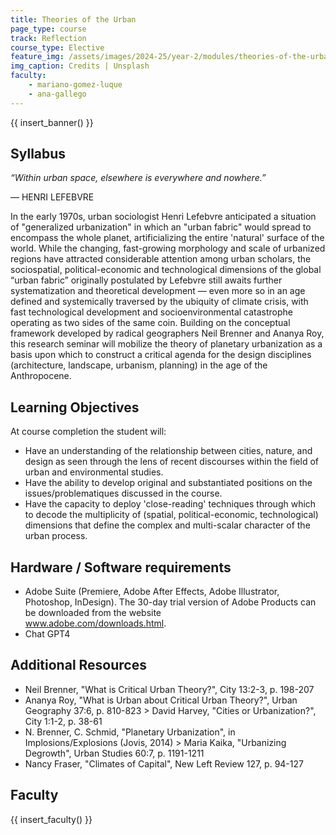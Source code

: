 ```yaml
---
title: Theories of the Urban
page_type: course
track: Reflection
course_type: Elective
feature_img: /assets/images/2024-25/year-2/modules/theories-of-the-urban.png
img_caption: Credits | Unsplash 
faculty:
    - mariano-gomez-luque
    - ana-gallego
---
```


{{ insert_banner() }}

## Syllabus

*“Within urban space, elsewhere is everywhere and nowhere.”*

— HENRI LEFEBVRE

In the early 1970s, urban sociologist Henri Lefebvre anticipated a situation of "generalized  urbanization" in which an "urban fabric" would spread to encompass the whole planet, artificializing  the entire 'natural' surface of the world. While the changing, fast-growing morphology and scale of  urbanized regions have attracted considerable attention among urban scholars, the sociospatial,  political-economic and technological dimensions of the global “urban fabric” originally postulated by  Lefebvre still awaits further systematization and theoretical development — even more so in an age  defined and systemically traversed by the ubiquity of climate crisis, with fast technological  development and socioenvironmental catastrophe operating as two sides of the same coin. Building  on the conceptual framework developed by radical geographers Neil Brenner and Ananya Roy, this  research seminar will mobilize the theory of planetary urbanization as a basis upon which to  construct a critical agenda for the design disciplines (architecture, landscape, urbanism, planning) in  the age of the Anthropocene.

## Learning Objectives

At course completion the student will:

- Have an understanding of the relationship between cities, nature, and design as seen through the  lens of recent discourses within the field of urban and environmental studies.
- Have the ability to develop original and substantiated positions on the issues/problematiques  discussed in the course.
- Have the capacity to deploy 'close-reading' techniques through which to decode the multiplicity of  (spatial, political-economic, technological) dimensions that define the complex and multi-scalar  character of the urban process.

## Hardware / Software requirements

- Adobe Suite (Premiere, Adobe After Effects, Adobe Illustrator, Photoshop, InDesign). The 30-day  trial version of Adobe Products can be downloaded from the website  
www.adobe.com/downloads.html. 
- Chat GPT4

## Additional Resources

- Neil Brenner, "What is Critical Urban Theory?", City 13:2-3, p. 198-207 
- Ananya Roy, "What is Urban about Critical Urban Theory?", Urban Geography 37:6, p. 810-823 > David Harvey, "Cities or Urbanization?", City 1:1-2, p. 38-61 
- N. Brenner, C. Schmid, "Planetary Urbanization", in Implosions/Explosions (Jovis, 2014) > Maria Kaika, "Urbanizing Degrowth", Urban Studies 60:7, p. 1191-1211  
- Nancy Fraser, "Climates of Capital", New Left Review 127, p. 94-127

## Faculty

{{ insert_faculty() }}